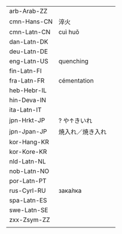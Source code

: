 | | | |
|-|-|-|
| arb-Arab-ZZ |  |  |
| cmn-Hans-CN | 淬火 |  |
| cmn-Latn-CN | cuì huǒ |  |
| dan-Latn-DK |  |  |
| deu-Latn-DE |  |  |
| eng-Latn-US | quenching |  |
| fin-Latn-FI |  |  |
| fra-Latn-FR | cémentation |  |
| heb-Hebr-IL |  |  |
| hin-Deva-IN |  |  |
| ita-Latn-IT |  |  |
| jpn-Hrkt-JP | ? や↑きいれ |  |
| jpn-Jpan-JP | 焼入れ／焼き入れ |  |
| kor-Hang-KR |  |  |
| kor-Kore-KR |  |  |
| nld-Latn-NL |  |  |
| nob-Latn-NO |  |  |
| por-Latn-PT |  |  |
| rus-Cyrl-RU | зака́лка |  |
| spa-Latn-ES |  |  |
| swe-Latn-SE |  |  |
| zxx-Zsym-ZZ |  |  |
|  |  |  |
